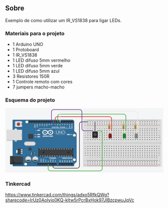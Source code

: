 ## Sobre
Exemplo de como utilizar um IR_VS1838 para ligar LEDs.

### Materiais para o projeto
* 1 Arduino UNO
* 1 Protoboard
* 1 IR_VS1838
* 1 LED difuso 5mm vermelho
* 1 LED difuso 5mm verde
* 1 LED difuso 5mm azul
* 3 Resistores 150R
* 1 Controle remoto com cores
* 7 jumpers macho-macho

### Esquema do projeto
![](esquema.png)

### Tinkercad
https://www.tinkercad.com/things/adxo5RfkQWg?sharecode=IrUz0AoIyio0KQ-kltw5rPcrBxHok97JlBzcpwuJqVc
